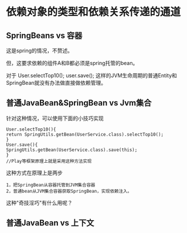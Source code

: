 
# 依赖对象的类型和依赖关系传递的通道
## SpringBeans vs 容器
这是spring的情况，不赘述。

但，这要求依赖的组件A和B都必须是spring托管的bean。

对于
User.selectTop10();
user.save();
这样的JVM生命周期的普通Entity和SpringBean就没有办法做直接做依赖管理。

## 普通JavaBean&SpringBean  vs Jvm集合

针对这种情况，可以使用下面的小技巧实现

    User.selectTop10(){
    return SpringUtils.getBean(UserService.class).selectTop10();
    }
    User.save(){
    SpringUtils.getBean(UserService.class).save(this);
    }
    //Play等框架原理上就是采用这种方法实现

这种方式在原理上是两步

    1，把SpringBean从容器托管到JVM集合容器
    2，普通bean从JVM集合容器获取SpringBean，实现依赖注入。

这种"奇技淫巧"有什么用呢？




## 普通JavaBean vs 上下文